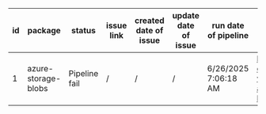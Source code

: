 
| id | package | status | issue link | created date of issue | update date of issue | run date of pipeline | pipeline run link |
|----|---------|--------|------------|-----------------------|----------------------| ---------------------| ----------------- |
| 1 | azure-storage-blobs | Pipeline fail | / | / | / | 6/26/2025 7:06:18 AM | https://dev.azure.com/v-qzhong-dotnet/content-validation-automation/_build/results?buildId=20 |